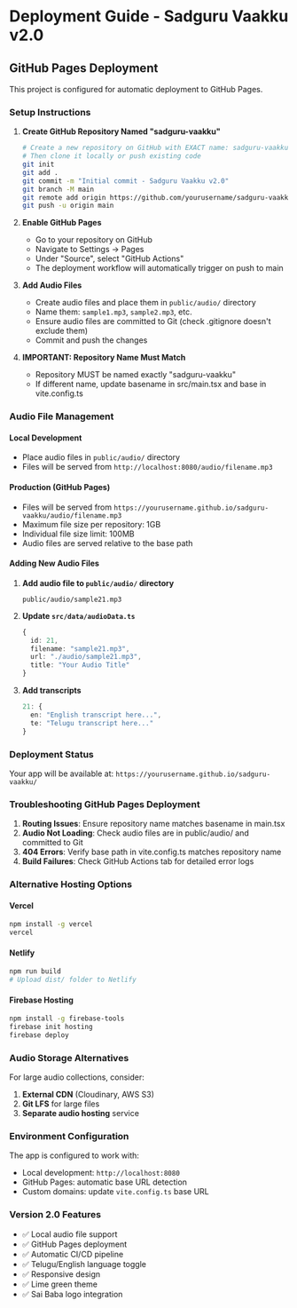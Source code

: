 # Deployment Guide - Sadguru Vaakku v2.0

## GitHub Pages Deployment

This project is configured for automatic deployment to GitHub Pages.

### Setup Instructions

1. **Create GitHub Repository Named "sadguru-vaakku"**
   ```bash
   # Create a new repository on GitHub with EXACT name: sadguru-vaakku
   # Then clone it locally or push existing code
   git init
   git add .
   git commit -m "Initial commit - Sadguru Vaakku v2.0"
   git branch -M main
   git remote add origin https://github.com/yourusername/sadguru-vaakku.git
   git push -u origin main
   ```

2. **Enable GitHub Pages**
   - Go to your repository on GitHub
   - Navigate to Settings → Pages
   - Under "Source", select "GitHub Actions"
   - The deployment workflow will automatically trigger on push to main

3. **Add Audio Files**
   - Create audio files and place them in `public/audio/` directory
   - Name them: `sample1.mp3`, `sample2.mp3`, etc.
   - Ensure audio files are committed to Git (check .gitignore doesn't exclude them)
   - Commit and push the changes

4. **IMPORTANT: Repository Name Must Match**
   - Repository MUST be named exactly "sadguru-vaakku"
   - If different name, update basename in src/main.tsx and base in vite.config.ts

### Audio File Management

#### Local Development
- Place audio files in `public/audio/` directory
- Files will be served from `http://localhost:8080/audio/filename.mp3`

#### Production (GitHub Pages)
- Files will be served from `https://yourusername.github.io/sadguru-vaakku/audio/filename.mp3`
- Maximum file size per repository: 1GB
- Individual file size limit: 100MB
- Audio files are served relative to the base path

#### Adding New Audio Files

1. **Add audio file to `public/audio/` directory**
   ```
   public/audio/sample21.mp3
   ```

2. **Update `src/data/audioData.ts`**
   ```typescript
   {
     id: 21,
     filename: "sample21.mp3",
     url: "./audio/sample21.mp3",
     title: "Your Audio Title"
   }
   ```

3. **Add transcripts**
   ```typescript
   21: {
     en: "English transcript here...",
     te: "Telugu transcript here..."
   }
   ```

### Deployment Status

Your app will be available at:
`https://yourusername.github.io/sadguru-vaakku/`

### Troubleshooting GitHub Pages Deployment

1. **Routing Issues**: Ensure repository name matches basename in main.tsx
2. **Audio Not Loading**: Check audio files are in public/audio/ and committed to Git
3. **404 Errors**: Verify base path in vite.config.ts matches repository name
4. **Build Failures**: Check GitHub Actions tab for detailed error logs

### Alternative Hosting Options

#### Vercel
```bash
npm install -g vercel
vercel
```

#### Netlify
```bash
npm run build
# Upload dist/ folder to Netlify
```

#### Firebase Hosting
```bash
npm install -g firebase-tools
firebase init hosting
firebase deploy
```

### Audio Storage Alternatives

For large audio collections, consider:

1. **External CDN** (Cloudinary, AWS S3)
2. **Git LFS** for large files
3. **Separate audio hosting** service

### Environment Configuration

The app is configured to work with:
- Local development: `http://localhost:8080`
- GitHub Pages: automatic base URL detection
- Custom domains: update `vite.config.ts` base URL

### Version 2.0 Features

- ✅ Local audio file support
- ✅ GitHub Pages deployment
- ✅ Automatic CI/CD pipeline
- ✅ Telugu/English language toggle
- ✅ Responsive design
- ✅ Lime green theme
- ✅ Sai Baba logo integration